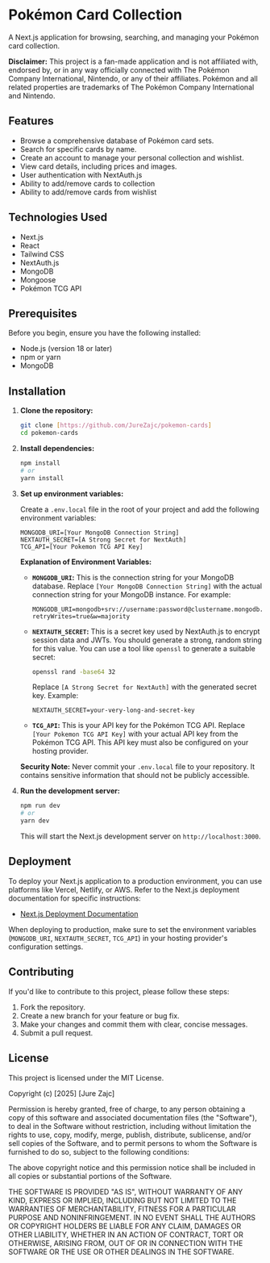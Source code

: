 # Pokémon Card Collection

A Next.js application for browsing, searching, and managing your Pokémon card collection.

**Disclaimer:** This project is a fan-made application and is not affiliated with, endorsed by, or in any way officially connected with The Pokémon Company International, Nintendo, or any of their affiliates. Pokémon and all related properties are trademarks of The Pokémon Company International and Nintendo.

## Features

- Browse a comprehensive database of Pokémon card sets.
- Search for specific cards by name.
- Create an account to manage your personal collection and wishlist.
- View card details, including prices and images.
- User authentication with NextAuth.js
- Ability to add/remove cards to collection
- Ability to add/remove cards from wishlist

## Technologies Used

- Next.js
- React
- Tailwind CSS
- NextAuth.js
- MongoDB
- Mongoose
- Pokémon TCG API

## Prerequisites

Before you begin, ensure you have the following installed:

- Node.js (version 18 or later)
- npm or yarn
- MongoDB

## Installation

1.  **Clone the repository:**

    ```bash
    git clone [https://github.com/JureZajc/pokemon-cards]
    cd pokemon-cards
    ```

2.  **Install dependencies:**

    ```bash
    npm install
    # or
    yarn install
    ```

3.  **Set up environment variables:**

    Create a `.env.local` file in the root of your project and add the following environment variables:

    ```
    MONGODB_URI=[Your MongoDB Connection String]
    NEXTAUTH_SECRET=[A Strong Secret for NextAuth]
    TCG_API=[Your Pokemon TCG API Key]
    ```

    **Explanation of Environment Variables:**

    - **`MONGODB_URI`:** This is the connection string for your MongoDB database. Replace `[Your MongoDB Connection String]` with the actual connection string for your MongoDB instance. For example:

      ```
      MONGODB_URI=mongodb+srv://username:password@clustername.mongodb.net/databaseName?retryWrites=true&w=majority
      ```

    - **`NEXTAUTH_SECRET`:** This is a secret key used by NextAuth.js to encrypt session data and JWTs. You should generate a strong, random string for this value. You can use a tool like `openssl` to generate a suitable secret:

      ```bash
      openssl rand -base64 32
      ```

      Replace `[A Strong Secret for NextAuth]` with the generated secret key. Example:

      ```
      NEXTAUTH_SECRET=your-very-long-and-secret-key
      ```

    - **`TCG_API`:** This is your API key for the Pokémon TCG API. Replace `[Your Pokemon TCG API Key]` with your actual API key from the Pokémon TCG API. This API key must also be configured on your hosting provider.

    **Security Note:** Never commit your `.env.local` file to your repository. It contains sensitive information that should not be publicly accessible.

4.  **Run the development server:**

    ```bash
    npm run dev
    # or
    yarn dev
    ```

    This will start the Next.js development server on `http://localhost:3000`.

## Deployment

To deploy your Next.js application to a production environment, you can use platforms like Vercel, Netlify, or AWS. Refer to the Next.js deployment documentation for specific instructions:

- [Next.js Deployment Documentation](https://nextjs.org/docs/deployment)

When deploying to production, make sure to set the environment variables (`MONGODB_URI`, `NEXTAUTH_SECRET`, `TCG_API`) in your hosting provider's configuration settings.

## Contributing

If you'd like to contribute to this project, please follow these steps:

1.  Fork the repository.
2.  Create a new branch for your feature or bug fix.
3.  Make your changes and commit them with clear, concise messages.
4.  Submit a pull request.

## License

This project is licensed under the MIT License.

Copyright (c) [2025] [Jure Zajc]

Permission is hereby granted, free of charge, to any person obtaining a copy
of this software and associated documentation files (the "Software"), to deal
in the Software without restriction, including without limitation the rights
to use, copy, modify, merge, publish, distribute, sublicense, and/or sell
copies of the Software, and to permit persons to whom the Software is
furnished to do so, subject to the following conditions:

The above copyright notice and this permission notice shall be included in all
copies or substantial portions of the Software.

THE SOFTWARE IS PROVIDED "AS IS", WITHOUT WARRANTY OF ANY KIND, EXPRESS OR
IMPLIED, INCLUDING BUT NOT LIMITED TO THE WARRANTIES OF MERCHANTABILITY,
FITNESS FOR A PARTICULAR PURPOSE AND NONINFRINGEMENT. IN NO EVENT SHALL THE
AUTHORS OR COPYRIGHT HOLDERS BE LIABLE FOR ANY CLAIM, DAMAGES OR OTHER
LIABILITY, WHETHER IN AN ACTION OF CONTRACT, TORT OR OTHERWISE, ARISING FROM,
OUT OF OR IN CONNECTION WITH THE SOFTWARE OR THE USE OR OTHER DEALINGS IN THE
SOFTWARE.
